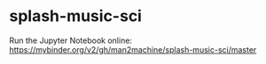 # splash-music-sci

Run the Jupyter Notebook online:
https://mybinder.org/v2/gh/man2machine/splash-music-sci/master
